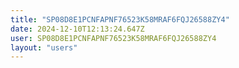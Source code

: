 ```yaml
---
title: "SP08D8E1PCNFAPNF76523K58MRAF6FQJ26588ZY4"
date: 2024-12-10T12:13:24.647Z
user: SP08D8E1PCNFAPNF76523K58MRAF6FQJ26588ZY4
layout: "users"
---
```

    